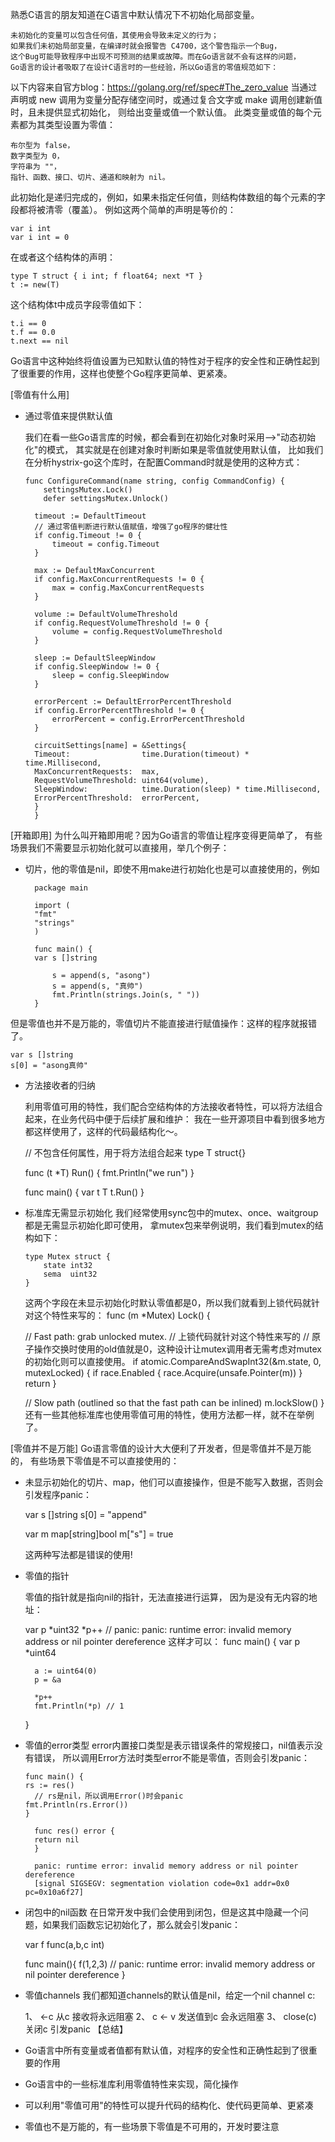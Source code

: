 熟悉C语言的朋友知道在C语言中默认情况下不初始化局部变量。

    未初始化的变量可以包含任何值，其使用会导致未定义的行为；
    如果我们未初始局部变量，在编译时就会报警告 C4700，这个警告指示一个Bug，
    这个Bug可能导致程序中出现不可预测的结果或故障。而在Go语言就不会有这样的问题，
    Go语言的设计者吸取了在设计C语言时的一些经验，所以Go语言的零值规范如下：

以下内容来自官方blog：https://golang.org/ref/spec#The_zero_value
当通过声明或 new 调用为变量分配存储空间时，或通过复合文字或 make 调用创建新值时，且未提供显式初始化，
则给出变量或值一个默认值。
此类变量或值的每个元素都为其类型设置为零值：

    布尔型为 false，
    数字类型为 0，
    字符串为 ""，
    指针、函数、接口、切片、通道和映射为 nil。
此初始化是递归完成的，例如，如果未指定任何值，则结构体数组的每个元素的字段都将被清零（覆盖）。
例如这两个简单的声明是等价的：

    var i int 
    var i int = 0
在或者这个结构体的声明：

    type T struct { i int; f float64; next *T }
    t := new(T)
这个结构体t中成员字段零值如下：

    t.i == 0
    t.f == 0.0
    t.next == nil

Go语言中这种始终将值设置为已知默认值的特性对于程序的安全性和正确性起到了很重要的作用，这样也使整个Go程序更简单、更紧凑。

[零值有什么用]
* 通过零值来提供默认值

  我们在看一些Go语言库的时候，都会看到在初始化对象时采用-->"动态初始化"的模式，
  其实就是在创建对象时判断如果是零值就使用默认值，
  比如我们在分析hystrix-go这个库时，在配置Command时就是使用的这种方式：


      func ConfigureCommand(name string, config CommandConfig) {
          settingsMutex.Lock()
          defer settingsMutex.Unlock()
    
        timeout := DefaultTimeout
        // 通过零值判断进行默认值赋值，增强了go程序的健壮性
        if config.Timeout != 0 {
            timeout = config.Timeout
        }
        
        max := DefaultMaxConcurrent
        if config.MaxConcurrentRequests != 0 {
            max = config.MaxConcurrentRequests
        }
        
        volume := DefaultVolumeThreshold
        if config.RequestVolumeThreshold != 0 {
            volume = config.RequestVolumeThreshold
        }
        
        sleep := DefaultSleepWindow
        if config.SleepWindow != 0 {
            sleep = config.SleepWindow
        }
        
        errorPercent := DefaultErrorPercentThreshold
        if config.ErrorPercentThreshold != 0 {
            errorPercent = config.ErrorPercentThreshold
        }
        
        circuitSettings[name] = &Settings{
        Timeout:                time.Duration(timeout) * time.Millisecond,
        MaxConcurrentRequests:  max,
        RequestVolumeThreshold: uint64(volume),
        SleepWindow:            time.Duration(sleep) * time.Millisecond,
        ErrorPercentThreshold:  errorPercent,
        }
        }

[开箱即用]
为什么叫开箱即用呢？因为Go语言的零值让程序变得更简单了，
有些场景我们不需要显示初始化就可以直接用，举几个例子：

* 切片，他的零值是nil，即使不用make进行初始化也是可以直接使用的，例如

        package main
    
        import (
        "fmt"
        "strings"
        )
        
        func main() {
        var s []string
        
            s = append(s, "asong")
            s = append(s, "真帅")
            fmt.Println(strings.Join(s, " "))
        }
但是零值也并不是万能的，零值切片不能直接进行赋值操作：这样的程序就报错了。

    var s []string
    s[0] = "asong真帅"

* 方法接收者的归纳

  利用零值可用的特性，我们配合空结构体的方法接收者特性，可以将方法组合起来，在业务代码中便于后续扩展和维护：
  我在一些开源项目中看到很多地方都这样使用了，这样的代码最结构化～。

  // 不包含任何属性，用于将方法组合起来
  type T struct{}

  func (t *T) Run() {
  fmt.Println("we run")
  }

  func main() {
  var t T
  t.Run()
  }

* 标准库无需显示初始化
  我们经常使用sync包中的mutex、once、waitgroup都是无需显示初始化即可使用，
  拿mutex包来举例说明，我们看到mutex的结构如下：


      type Mutex struct {
          state int32
          sema  uint32
      }

    这两个字段在未显示初始化时默认零值都是0，所以我们就看到上锁代码就针对这个特性来写的：
    func (m *Mutex) Lock() {

    // Fast path: grab unlocked mutex.
    // 上锁代码就针对这个特性来写的
    // 原子操作交换时使用的old值就是0，这种设计让mutex调用者无需考虑对mutex的初始化则可以直接使用。
    if atomic.CompareAndSwapInt32(&m.state, 0, mutexLocked) {
        if race.Enabled {
            race.Acquire(unsafe.Pointer(m))
        }
         return
    }

    // Slow path (outlined so that the fast path can be inlined)
    m.lockSlow()
    }
    还有一些其他标准库也使用零值可用的特性，使用方法都一样，就不在举例了。

[零值并不是万能]
Go语言零值的设计大大便利了开发者，但是零值并不是万能的，
有些场景下零值是不可以直接使用的：

* 未显示初始化的切片、map，他们可以直接操作，但是不能写入数据，否则会引发程序panic：


    var s []string
    s[0] = "append"

    var m map[string]bool
    m["s"] = true
    
    这两种写法都是错误的使用!

* 零值的指针

  零值的指针就是指向nil的指针，无法直接进行运算，
  因为是没有无内容的地址：


    var p *uint32
    *p++ // panic: panic: runtime error: invalid memory address or nil pointer dereference
    这样才可以：
    func main() {
        var p *uint64
    
        a := uint64(0)
        p = &a
    
        *p++
        fmt.Println(*p) // 1
    }
* 零值的error类型
  error内置接口类型是表示错误条件的常规接口，nil值表示没有错误，
  所以调用Error方法时类型error不能是零值，否则会引发panic：

      func main() {
      rs := res()
        // rs是nil，所以调用Error()时会panic
      fmt.Println(rs.Error())
      }
    
        func res() error {
        return nil
        }

        panic: runtime error: invalid memory address or nil pointer dereference
        [signal SIGSEGV: segmentation violation code=0x1 addr=0x0 pc=0x10a6f27]

* 闭包中的nil函数
  在日常开发中我们会使用到闭包，但是这其中隐藏一个问题，如果我们函数忘记初始化了，那么就会引发panic：


    var f func(a,b,c int)

    func main(){
        f(1,2,3) // panic: runtime error: invalid memory address or nil pointer dereference
    }

* 零值channels
  我们都知道channels的默认值是nil，给定一个nil channel c:


    1、 <-c 从c 接收将永远阻塞
    2、 c <- v 发送值到c 会永远阻塞
    3、 close(c) 关闭c 引发panic
【总结】
* Go语言中所有变量或者值都有默认值，对程序的安全性和正确性起到了很重要的作用
* Go语言中的一些标准库利用零值特性来实现，简化操作
* 可以利用"零值可用"的特性可以提升代码的结构化、使代码更简单、更紧凑
* 零值也不是万能的，有一些场景下零值是不可用的，开发时要注意